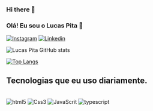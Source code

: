 ### Hi there 👋

### Olá! Eu sou o Lucas Pita 👋

[![Instagram](https://img.shields.io/badge/Instagram-E4405F?style=for-the-badge&logo=instagram&logoColor=white)](https://instagram.com/lukasptta)
[![Linkedin](https://img.shields.io/badge/LinkedIn-0077B5?style=for-the-badge&logo=linkedin&logoColor=white)](https://www.linkedin.com/in/lucas-pita-92a0981b9TIRA/)


![Lucas Pita GitHub stats](https://github-readme-stats.vercel.app/api?username=lukasptta&show_icons=true&theme=tokyonight)

[![Top Langs](https://github-readme-stats.vercel.app/api/top-langs/?username=lukasptta)](https://github.com/lukasptta/github-readme-stats)


## Tecnologias que eu uso diariamente.
<div style="display:inline_block"><br/>

<img align="center" alt="html5" src="https://img.shields.io/badge/HTML5-E34F26?style=for-the-badge&logo=html5&logoColor=white">
<img align="center" alt="Css3" src="https://img.shields.io/badge/CSS3-1572B6?style=for-the-badge&logo=css3&logoColor=white">

<img align="center" alt="JavaScrit" src="https://img.shields.io/badge/JavaScript-323330?style=for-the-badge&logo=javascript&logoColor=F7DF1E">

<img align="center" alt="typescript" src="https://img.shields.io/badge/TypeScript-007ACC?style=for-the-badge&logo=typescript&logoColor=white">
 <br/>
 <br/>
 <br/>


